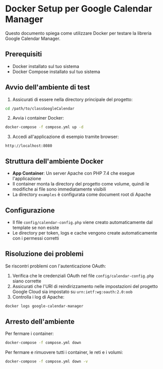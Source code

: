 # Docker Setup per Google Calendar Manager

Questo documento spiega come utilizzare Docker per testare la libreria Google Calendar Manager.

## Prerequisiti

- Docker installato sul tuo sistema
- Docker Compose installato sul tuo sistema

## Avvio dell'ambiente di test

1. Assicurati di essere nella directory principale del progetto:

```bash
cd /path/to/classGoogleCalendar
```

2. Avvia i container Docker:

```bash
docker-compose -f compose.yml up -d
```

3. Accedi all'applicazione di esempio tramite browser:

```
http://localhost:8080
```

## Struttura dell'ambiente Docker

- **App Container**: Un server Apache con PHP 7.4 che esegue l'applicazione
- Il container monta la directory del progetto come volume, quindi le modifiche ai file sono immediatamente visibili
- La directory `examples` è configurata come document root di Apache

## Configurazione

- Il file `config/calendar-config.php` viene creato automaticamente dal template se non esiste
- Le directory per token, logs e cache vengono create automaticamente con i permessi corretti

## Risoluzione dei problemi

Se riscontri problemi con l'autenticazione OAuth:

1. Verifica che le credenziali OAuth nel file `config/calendar-config.php` siano corrette
2. Assicurati che l'URI di reindirizzamento nelle impostazioni del progetto Google Cloud sia impostato su `urn:ietf:wg:oauth:2.0:oob`
3. Controlla i log di Apache:

```bash
docker logs google-calendar-manager
```

## Arresto dell'ambiente

Per fermare i container:

```bash
docker-compose -f compose.yml down
```

Per fermare e rimuovere tutti i container, le reti e i volumi:

```bash
docker-compose -f compose.yml down -v
```
